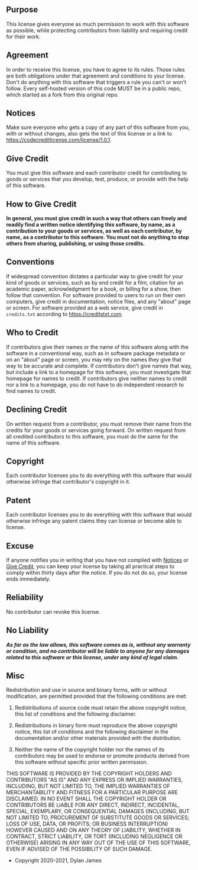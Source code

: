 ## Purpose

This license gives everyone as much permission to work with
this software as possible, while protecting contributors
from liability and requiring credit for their work.

## Agreement

In order to receive this license, you have to agree
to its rules. Those rules are both obligations under
that agreement and conditions to your license. Don't do
anything with this software that triggers a rule you can't
or won't follow. Every self-hosted version of this code MUST be in a public repo, which started as a fork from this original repo. 

## Notices

Make sure everyone who gets a copy of any part of
this software from you, with or without changes,
also gets the text of this license or a link to
<https://codecreditlicense.com/license/1.0.1>.

## Give Credit

You must give this software and each contributor credit
for contributing to goods or services that you develop,
test, produce, or provide with the help of this software.

## How to Give Credit

**In general, you must give credit in such a way that others
can freely and readily find a written notice identifying
this software, by name, as a contribution to your goods
or services, as well as each contributor, by name, as a
contributor to this software. You must not do anything
to stop others from sharing, publishing, or using those
credits.**

## Conventions

If widespread convention dictates a particular way to
give credit for your kind of goods or services, such as
by end credit for a film, citation for an academic paper,
acknowledgment for a book, or billing for a show, then
follow that convention. For software provided to users to
run on their own computers, give credit in documentation,
notice files, and any "about" page or screen. For software
provided as a web service, give credit in `credits.txt`
according to <https://creditstxt.com>.

## Who to Credit

If contributors give their names or the name of this
software along with the software in a conventional way,
such as in software package metadata or on an "about"
page or screen, you may rely on the names they give that
way to be accurate and complete. If contributors don't
give names that way, but include a link to a homepage
for this software, you must investigate that homepage for
names to credit. If contributors give neither names to
credit nor a link to a homepage, you do not have to do
independent research to find names to credit.

## Declining Credit

On written request from a contributor, you must remove
their name from the credits for your goods or services
going forward. On written request from all credited
contributors to this software, you must do the same for
the name of this software.

## Copyright

Each contributor licenses you to do everything with this
software that would otherwise infringe that contributor's
copyright in it.

## Patent

Each contributor licenses you to do everything with this
software that would otherwise infringe any patent claims
they can license or become able to license.

## Excuse

If anyone notifies you in writing that you have
not complied with [Notices](#notices) or [Give
Credit](#give-credit), you can keep your license by
taking all practical steps to comply within thirty days
after the notice. If you do not do so, your license
ends immediately.

## Reliability

No contributor can revoke this license.

## No Liability

**_As far as the law allows, this software comes as is,
without any warranty or condition, and no contributor
will be liable to anyone for any damages related to this
software or this license, under any kind of legal claim._**

## Misc

Redistribution and use in source and binary forms, with or without modification, are permitted provided that the following conditions are met:

1. Redistributions of source code must retain the above copyright notice, this list of conditions and the following disclaimer.

2. Redistributions in binary form must reproduce the above copyright notice, this list of conditions and the following disclaimer in the documentation and/or other materials provided with the distribution.

3. Neither the name of the copyright holder nor the names of its contributors may be used to endorse or promote products derived from this software without specific prior written permission.

THIS SOFTWARE IS PROVIDED BY THE COPYRIGHT HOLDERS AND CONTRIBUTORS "AS IS" AND ANY EXPRESS OR IMPLIED WARRANTIES, INCLUDING, BUT NOT LIMITED TO, THE IMPLIED WARRANTIES OF MERCHANTABILITY AND FITNESS FOR A PARTICULAR PURPOSE ARE DISCLAIMED. IN NO EVENT SHALL THE COPYRIGHT HOLDER OR CONTRIBUTORS BE LIABLE FOR ANY DIRECT, INDIRECT, INCIDENTAL, SPECIAL, EXEMPLARY, OR CONSEQUENTIAL DAMAGES (INCLUDING, BUT NOT LIMITED TO, PROCUREMENT OF SUBSTITUTE GOODS OR SERVICES; LOSS OF USE, DATA, OR PROFITS; OR BUSINESS INTERRUPTION) HOWEVER CAUSED AND ON ANY THEORY OF LIABILITY, WHETHER IN CONTRACT, STRICT LIABILITY, OR TORT (INCLUDING NEGLIGENCE OR OTHERWISE) ARISING IN ANY WAY OUT OF THE USE OF THIS SOFTWARE, EVEN IF ADVISED OF THE POSSIBILITY OF SUCH DAMAGE.

- Copyright 2020-2021, Dylan James
